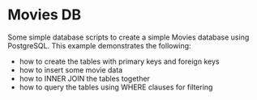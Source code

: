 # Movies DB

Some simple database scripts to create a simple Movies database using PostgreSQL.
This example demonstrates the following:

* how to create the tables with primary keys and foreign keys
* how to insert some movie data
* how to INNER JOIN the tables together
* how to query the tables using WHERE clauses for filtering
